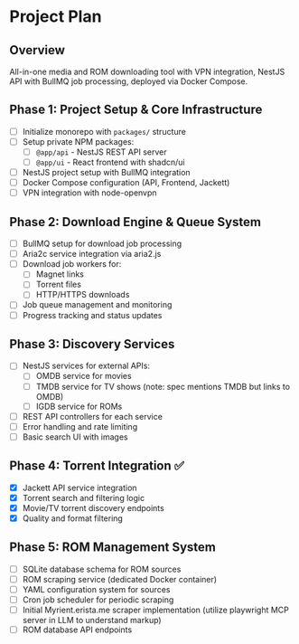 # Project Plan

## Overview
All-in-one media and ROM downloading tool with VPN integration, NestJS API with BullMQ job processing, deployed via Docker Compose.

## Phase 1: Project Setup & Core Infrastructure
- [ ] Initialize monorepo with `packages/` structure
- [ ] Setup private NPM packages:
  - [ ] `@app/api` - NestJS REST API server
  - [ ] `@app/ui` - React frontend with shadcn/ui
- [ ] NestJS project setup with BullMQ integration
- [ ] Docker Compose configuration (API, Frontend, Jackett)
- [ ] VPN integration with node-openvpn

## Phase 2: Download Engine & Queue System
- [ ] BullMQ setup for download job processing
- [ ] Aria2c service integration via aria2.js
- [ ] Download job workers for:
  - [ ] Magnet links
  - [ ] Torrent files
  - [ ] HTTP/HTTPS downloads
- [ ] Job queue management and monitoring
- [ ] Progress tracking and status updates

## Phase 3: Discovery Services
- [ ] NestJS services for external APIs:
  - [ ] OMDB service for movies
  - [ ] TMDB service for TV shows (note: spec mentions TMDB but links to OMDB)
  - [ ] IGDB service for ROMs
- [ ] REST API controllers for each service
- [ ] Error handling and rate limiting
- [ ] Basic search UI with images

## Phase 4: Torrent Integration ✅
- [x] Jackett API service integration
- [x] Torrent search and filtering logic
- [x] Movie/TV torrent discovery endpoints
- [x] Quality and format filtering

## Phase 5: ROM Management System
- [ ] SQLite database schema for ROM sources
- [ ] ROM scraping service (dedicated Docker container)
- [ ] YAML configuration system for sources
- [ ] Cron job scheduler for periodic scraping
- [ ] Initial Myrient.erista.me scraper implementation (utilize playwright MCP server in LLM to understand markup)
- [ ] ROM database API endpoints